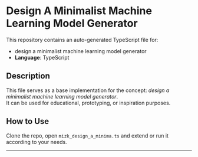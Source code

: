 # Design A Minimalist Machine Learning Model Generator

This repository contains an auto-generated TypeScript file for:

- design a minimalist machine learning model generator
- **Language**: TypeScript

## Description

This file serves as a base implementation for the concept: *design a minimalist machine learning model generator*.  
It can be used for educational, prototyping, or inspiration purposes.

## How to Use

Clone the repo, open `mizk_design_a_minima.ts` and extend or run it according to your needs.

---


